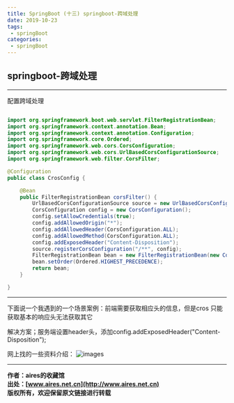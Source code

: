 ```yaml
---
title: SpringBoot (十三) springboot-跨域处理
date: 2019-10-23
tags:
 - springBoot
categories: 
 - springBoot
---
```


## springboot-跨域处理

---

配置跨域处理
```java

import org.springframework.boot.web.servlet.FilterRegistrationBean;
import org.springframework.context.annotation.Bean;
import org.springframework.context.annotation.Configuration;
import org.springframework.core.Ordered;
import org.springframework.web.cors.CorsConfiguration;
import org.springframework.web.cors.UrlBasedCorsConfigurationSource;
import org.springframework.web.filter.CorsFilter;

@Configuration
public class CrosConfig {

    @Bean
    public FilterRegistrationBean corsFilter() {
        UrlBasedCorsConfigurationSource source = new UrlBasedCorsConfigurationSource();
        CorsConfiguration config = new CorsConfiguration();
        config.setAllowCredentials(true);
        config.addAllowedOrigin("*");
        config.addAllowedHeader(CorsConfiguration.ALL);
        config.addAllowedMethod(CorsConfiguration.ALL);
        config.addExposedHeader("Content-Disposition");
        source.registerCorsConfiguration("/**", config);
        FilterRegistrationBean bean = new FilterRegistrationBean(new CorsFilter(source));
        bean.setOrder(Ordered.HIGHEST_PRECEDENCE);
        return bean;
    }

}
```

---
下面说一个我遇到的一个场景案例：前端需要获取相应头的信息，但是cros 只能获取基本的响应头无法获取其它

解决方案；服务端设置header头，添加config.addExposedHeader("Content-Disposition"); 

网上找的一些资料介绍：
![images](/aires_blog/assets/images/springboot/cors-01.png)

---
**作者：aires的收藏馆**  
**出处：[www.aires.net.cn](http://www.aires.net.cn)**   
**版权所有，欢迎保留原文链接进行转载** 

